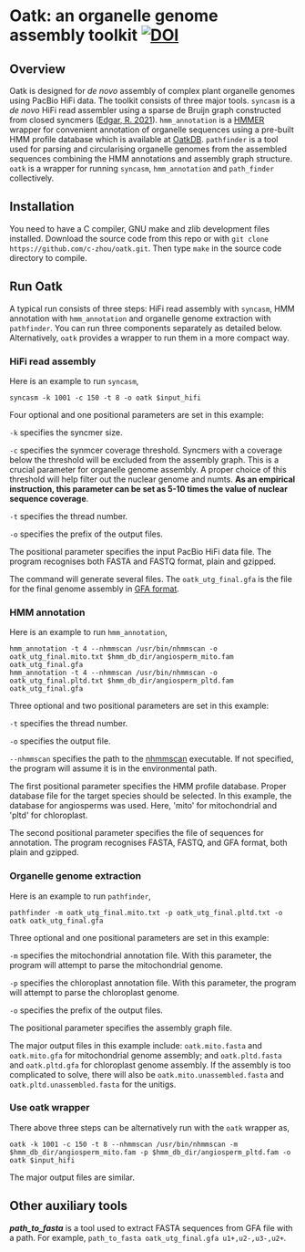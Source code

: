 # Oatk: an organelle genome assembly toolkit [![DOI](https://zenodo.org/badge/DOI/10.5281/zenodo.7631376.svg)](https://doi.org/10.5281/zenodo.7631376)

## Overview
Oatk is designed for *de novo* assembly of complex plant organelle genomes using PacBio HiFi data. The toolkit consists of three major tools. `syncasm` is a *de novo* HiFi read assembler using a sparse de Bruijn graph constructed from closed syncmers ([Edgar, R. 2021](https://peerj.com/articles/10805/)). `hmm_annotation` is a [HMMER](http://hmmer.org/) wrapper for convenient annotation of organelle sequences using a pre-built HMM profile database which is available at [OatkDB](https://github.com/c-zhou/OatkDB.git). `pathfinder` is a tool used for parsing and circularising organelle genomes from the assembled sequences combining the HMM annotations and assembly graph structure. `oatk` is a wrapper for running `syncasm`, `hmm_annotation` and `path_finder` collectively.

## Installation
You need to have a C compiler, GNU make and zlib development files installed. Download the source code from this repo or with `git clone https://github.com/c-zhou/oatk.git`. Then type `make` in the source code directory to compile.

## Run Oatk

A typical run consists of three steps: HiFi read assembly with `syncasm`, HMM annotation with `hmm_annotation` and organelle genome extraction with `pathfinder`. You can run three components separately as detailed below. Alternatively, `oatk` provides a wrapper to run them in a more compact way.

### HiFi read assembly

Here is an example to run `syncasm`,

    syncasm -k 1001 -c 150 -t 8 -o oatk $input_hifi

Four optional and one positional parameters are set in this example:

`-k` specifies the syncmer size.

`-c` specifies the synmcer coverage threshold. Syncmers with a coverage below the threshold will be excluded from the assembly graph. This is a crucial parameter for organelle genome assembly. A proper choice of this threshold will help filter out the nuclear genome and numts. **As an empirical instruction, this parameter can be set as 5-10 times the value of nuclear sequence coverage**.

`-t` specifies the thread number.

`-o` specifies the prefix of the output files.

The positional parameter specifies the input PacBio HiFi data file. The program recognises both FASTA and FASTQ format, plain and gzipped.

The command will generate several files. The `oatk_utg_final.gfa` is the file for the final genome assembly in [GFA format](https://github.com/GFA-spec/GFA-spec). 

### HMM annotation

Here is an example to run `hmm_annotation`,

    hmm_annotation -t 4 --nhmmscan /usr/bin/nhmmscan -o oatk_utg_final.mito.txt $hmm_db_dir/angiosperm_mito.fam oatk_utg_final.gfa
    hmm_annotation -t 4 --nhmmscan /usr/bin/nhmmscan -o oatk_utg_final.pltd.txt $hmm_db_dir/angiosperm_pltd.fam oatk_utg_final.gfa
 
Three optional and two positional parameters are set in this example:

`-t` specifies the thread number.

`-o` specifies the output file.

`--nhmmscan` specifies the path to the [nhmmscan](http://hmmer.org/) executable. If not specified, the program will assume it is in the environmental path.

The first positional parameter specifies the HMM profile database. Proper database file for the target species should be selected. In this example, the database for angiosperms was used. Here, 'mito' for mitochondrial and 'pltd' for chloroplast. 

The second positional parameter specifies the file of sequences for annotation. The program recognises FASTA, FASTQ, and GFA format, both plain and gzipped.

### Organelle genome extraction

Here is an example to run `pathfinder`,

    pathfinder -m oatk_utg_final.mito.txt -p oatk_utg_final.pltd.txt -o oatk oatk_utg_final.gfa
    
Three optional and one positional parameters are set in this example:

`-m` specifies the mitochondrial annotation file. With this parameter, the program will attempt to parse the mitochondrial genome.

`-p` specifies the chloroplast annotation file. With this parameter, the program will attempt to parse the chloroplast genome.

`-o` specifies the prefix of the output files.

The positional parameter specifies the assembly graph file.

The major output files in this example include: `oatk.mito.fasta` and `oatk.mito.gfa` for mitochondrial genome assembly; and `oatk.pltd.fasta` and `oatk.pltd.gfa` for chloroplast genome assembly. If the assembly is too complicated to solve, there will also be `oatk.mito.unassembled.fasta` and `oatk.pltd.unassembled.fasta` for the unitigs.

### Use oatk wrapper

There above three steps can be alternatively run with the `oatk` wrapper as,

    oatk -k 1001 -c 150 -t 8 --nhmmscan /usr/bin/nhmmscan -m $hmm_db_dir/angiosperm_mito.fam -p $hmm_db_dir/angiosperm_pltd.fam -o oatk $input_hifi

The major output files are similar.

## Other auxiliary tools

***path_to_fasta*** is a tool used to extract FASTA sequences from GFA file with a path. For example, `path_to_fasta oatk_utg_final.gfa u1+,u2-,u3-,u2+`.

